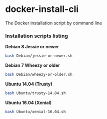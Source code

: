 # docker-install-cli
The Docker installation script by command line

### Installation scripts listing
**Debian 8 Jessie or newer**
```bash
bash Debian/jessie-or-newer.sh
```
**Debian 7 Wheezy or older**
```bash
bash Debian/wheezy-or-older.sh
```
**Ubuntu 14.04 (Trusty)**
```bash
bash Ubuntu/trusty-14.04.sh
```
**Ubuntu 16.04 (Xenial)**
```bash
bash Ubuntu/xenial-16.04.sh
```
